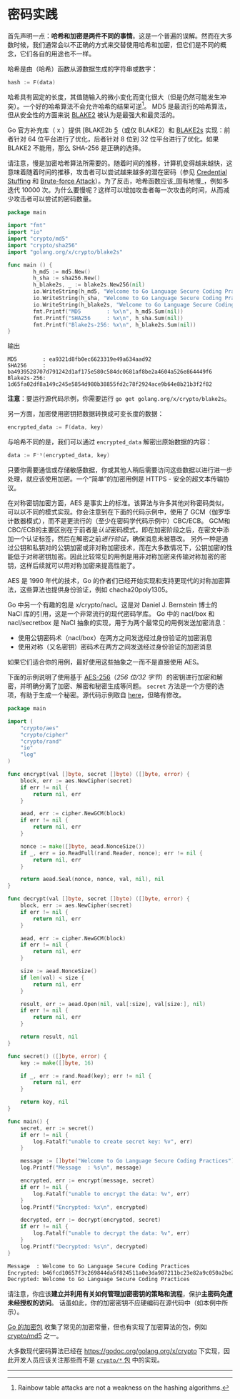 密码实践
======================

首先声明一点：**哈希和加密是两件不同的事情**。这是一个普遍的误解。然而在大多数时候，我们通常会以不正确的方式来交替使用哈希和加密，但它们是不同的概念，它们各自的用途也不一样。

哈希是由（哈希）函数从源数据生成的字符串或数字：

```go
hash := F(data)
```

哈希具有固定的长度，其值随输入的微小变化而变化很大（但是仍然可能发生冲突）。一个好的哈希算法不会允许哈希的结果可逆[^1]。 MD5 是最流行的哈希算法，但从安全性的方面来说 [BLAKE2][4] 被认为是最强大和最灵活的。

Go 官方补充库（ x ）提供 [BLAKE2b [5]（或仅 BLAKE2）和 [BLAKE2s][6] 实现：前者针对 64 位平台进行了优化，后者针对 8 位到 32 位平台进行了优化。如果 BLAKE2 不能用，那么 SHA-256 是正确的选择。

请注意，慢是加密哈希算法所需要的。随着时间的推移，计算机变得越来越快，这意味着随着时间的推移，攻击者可以尝试越来越多的潜在密码（参见 [Credential Stuffing][7] 和 [Brute-force Attack][8]）。为了反击，哈希函数应该_固有地慢_，例如多迭代 10000 次。为什么要慢呢？这样可以增加攻击者每一次攻击的时间，从而减少攻击者可以尝试的密码数量。

```go
package main

import "fmt"
import "io"
import "crypto/md5"
import "crypto/sha256"
import "golang.org/x/crypto/blake2s"

func main () {
        h_md5 := md5.New()
        h_sha := sha256.New()
        h_blake2s, _ := blake2s.New256(nil)
        io.WriteString(h_md5, "Welcome to Go Language Secure Coding Practices")
        io.WriteString(h_sha, "Welcome to Go Language Secure Coding Practices")
        io.WriteString(h_blake2s, "Welcome to Go Language Secure Coding Practices")
        fmt.Printf("MD5        : %x\n", h_md5.Sum(nil))
        fmt.Printf("SHA256     : %x\n", h_sha.Sum(nil))
        fmt.Printf("Blake2s-256: %x\n", h_blake2s.Sum(nil))
}
```

输出

```
MD5        : ea9321d8fb0ec6623319e49a634aad92
SHA256     : ba4939528707d791242d1af175e580c584dc0681af8be2a4604a526e864449f6
Blake2s-256: 1d65fa02df8a149c245e5854d980b38855fd2c78f2924ace9b64e8b21b3f2f82
```
**注意**：要运行源代码示例，你需要运行 `go get golang.org/x/crypto/blake2s`。

另一方面，加密使用密钥把数据转换成可变长度的数据：
```go
encrypted_data := F(data, key)
```

与哈希不同的是，我们可以通过 `encrypted_data` 解密出原始数据的内容：
```go
data := F⁻¹(encrypted_data, key)
```

只要你需要通信或存储敏感数据，你或其他人稍后需要访问这些数据以进行进一步处理，就应该使用加密。一个“简单”的加密用例是 HTTPS - 安全的超文本传输协议。

在对称密钥加密方面，AES 是事实上的标准。该算法与许多其他对称密码类似，可以以不同的模式实现。你会注意到在下面的代码示例中，使用了 GCM（伽罗华计数器模式），而不是更流行的（至少在密码学代码示例中）CBC/ECB。 GCM和CBC/ECB的主要区别在于前者是*认证*密码模式，即在加密阶段之后，在密文中添加一个认证标签，然后在解密之前*进行验证*，确保消息未被篡改。
另外一种是通过公钥和私钥对的公钥加密或非对称加密技术，而在大多数情况下，公钥加密的性能低于对称密钥加密。因此比较常见的用例是用非对称加密来传输对称加密的密钥，这样后续就可以用对称加密来提高性能了。

AES 是 1990 年代的技术，Go 的作者们已经开始实现和支持更现代的对称加密算法，这些算法也提供身份验证，例如 chacha20poly1305。

Go 中另一个有趣的包是 x/crypto/nacl。这是对 Daniel J. Bernstein 博士的 NaCl 库的引用，这是一个非常流行的现代密码学库。 Go 中的 nacl/box 和 nacl/secretbox 是 NaCl 抽象的实现，用于为两个最常见的用例发送加密消息：

* 使用公钥密码术（nacl/box）在两方之间发送经过身份验证的加密消息
* 使用对称（又名密钥）密码术在两方之间发送经过身份验证的加密消息

如果它们适合你的用例，最好使用这些抽象之一而不是直接使用 AES。

下面的示例说明了使用基于 [AES-256][9]（*256 位/32 字节*）的密钥进行加密和解密，并明确分离了加密、解密和秘密生成等问题。 `secret` 方法是一个方便的选项，有助于生成一个秘密。源代码示例取自 [here][10]，但略有修改。

```go
package main

import (
    "crypto/aes"
    "crypto/cipher"
    "crypto/rand"
    "io"
    "log"
)

func encrypt(val []byte, secret []byte) ([]byte, error) {
    block, err := aes.NewCipher(secret)
    if err != nil {
        return nil, err
    }

    aead, err := cipher.NewGCM(block)
    if err != nil {
        return nil, err
    }

    nonce := make([]byte, aead.NonceSize())
    if _, err = io.ReadFull(rand.Reader, nonce); err != nil {
        return nil, err
    }

    return aead.Seal(nonce, nonce, val, nil), nil
}

func decrypt(val []byte, secret []byte) ([]byte, error) {
    block, err := aes.NewCipher(secret)
    if err != nil {
        return nil, err
    }

    aead, err := cipher.NewGCM(block)
    if err != nil {
        return nil, err
    }

    size := aead.NonceSize()
    if len(val) < size {
        return nil, err
    }

    result, err := aead.Open(nil, val[:size], val[size:], nil)
    if err != nil {
        return nil, err
    }

    return result, nil
}

func secret() ([]byte, error) {
    key := make([]byte, 16)

    if _, err := rand.Read(key); err != nil {
        return nil, err
    }

    return key, nil
}

func main() {
    secret, err := secret()
    if err != nil {
        log.Fatalf("unable to create secret key: %v", err)
    }

    message := []byte("Welcome to Go Language Secure Coding Practices")
    log.Printf("Message  : %s\n", message)

    encrypted, err := encrypt(message, secret)
    if err != nil {
        log.Fatalf("unable to encrypt the data: %v", err)
    }
    log.Printf("Encrypted: %x\n", encrypted)

    decrypted, err := decrypt(encrypted, secret)
    if err != nil {
        log.Fatalf("unable to decrypt the data: %v", err)
    }
    log.Printf("Decrypted: %s\n", decrypted)
}
```

```bash
Message  : Welcome to Go Language Secure Coding Practices
Encrypted: b46fcd10657f3c269844da5f824511a0e3da987211bc23e82a9c050a2be287f51bb41dd3546742442498ae9fcad2ce40d88625d1840c11096a55cb4f217382befbeb636e479cfecfcd3a
Decrypted: Welcome to Go Language Secure Coding Practices
```

请注意，你应该**建立并利用有关如何管理加密密钥的策略和流程**，保护**主密码免遭未经授权的访问**。 话虽如此，你的加密密钥不应硬编码在源代码中（如本例中所示）。

[Go 的加密包][1] 收集了常见的加密常量，但也有实现了加密算法的包，例如 [crypto/md5][2] 之一。

大多数现代密码算法已经在 https://godoc.org/golang.org/x/crypto 下实现，因此开发人员应该关注那些而不是 [`crypto/*` 包][1] 中的实现。

---

[^1]: Rainbow table attacks are not a weakness on the hashing algorithms.
[^2]: Consider reading the [Authentication and Password Management][3] section about "_strong one-way salted hashes_" for credentials.

[1]: https://golang.org/pkg/crypto/
[2]: https://golang.org/pkg/crypto/md5/
[3]: ../authentication-password-management/README.md
[4]: https://blake2.net/
[5]: https://godoc.org/golang.org/x/crypto/blake2b
[6]: https://godoc.org/golang.org/x/crypto/blake2s
[7]: https://www.owasp.org/index.php/Credential_stuffing
[8]: https://www.owasp.org/index.php/Brute_force_attack
[9]: https://en.wikipedia.org/wiki/Advanced_Encryption_Standard
[10]: http://www.inanzzz.com/index.php/post/f3pe/data-encryption-and-decryption-with-a-secret-key-in-golang
